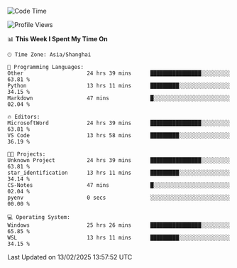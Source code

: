 <!--START_SECTION:waka-->
![Code Time](http://img.shields.io/badge/Code%20Time-2%2C283%20hrs%2053%20mins-blue)

![Profile Views](http://img.shields.io/badge/Profile%20Views-3-blue)

📊 **This Week I Spent My Time On** 

```text
🕑︎ Time Zone: Asia/Shanghai

💬 Programming Languages: 
Other                    24 hrs 39 mins      ████████████████░░░░░░░░░   63.81 % 
Python                   13 hrs 11 mins      █████████░░░░░░░░░░░░░░░░   34.15 % 
Markdown                 47 mins             █░░░░░░░░░░░░░░░░░░░░░░░░   02.04 % 

🔥 Editors: 
MicrosoftWord            24 hrs 39 mins      ████████████████░░░░░░░░░   63.81 % 
VS Code                  13 hrs 58 mins      █████████░░░░░░░░░░░░░░░░   36.19 % 

🐱‍💻 Projects: 
Unknown Project          24 hrs 39 mins      ████████████████░░░░░░░░░   63.81 % 
star_identification      13 hrs 11 mins      █████████░░░░░░░░░░░░░░░░   34.14 % 
CS-Notes                 47 mins             █░░░░░░░░░░░░░░░░░░░░░░░░   02.04 % 
pyenv                    0 secs              ░░░░░░░░░░░░░░░░░░░░░░░░░   00.00 % 

💻 Operating System: 
Windows                  25 hrs 26 mins      ████████████████░░░░░░░░░   65.85 % 
WSL                      13 hrs 11 mins      █████████░░░░░░░░░░░░░░░░   34.15 % 
```


 Last Updated on 13/02/2025 13:57:52 UTC
<!--END_SECTION:waka-->